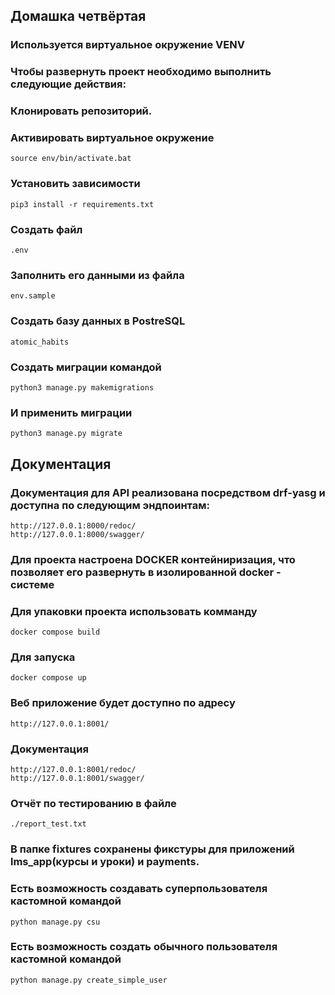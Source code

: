 ## Домашка четвёртая
### Используется виртуальное окружение VENV
### Чтобы развернуть проект необходимо выполнить следующие действия:
### Клонировать репозиторий.
### Активировать виртуальное окружение
    source env/bin/activate.bat
### Установить зависимости 
    pip3 install -r requirements.txt
### Создать файл 
    .env
### Заполнить его данными из файла
    env.sample
### Создать базу данных в PostreSQL
    atomic_habits
### Создать миграции командой
    python3 manage.py makemigrations
### И применить миграции
    python3 manage.py migrate
    
## Документация
### Документация для API реализована посредством drf-yasg и доступна по следующим эндпоинтам:
    http://127.0.0.1:8000/redoc/
    http://127.0.0.1:8000/swagger/
### Для проекта настроена DOCKER контейниризация, что позволяет его развернуть в изолированной docker - системе
### Для упаковки проекта использовать комманду
    docker compose build
### Для запуска
    docker compose up
### Веб приложение будет доступно по адресу
    http://127.0.0.1:8001/
### Документация
    http://127.0.0.1:8001/redoc/
    http://127.0.0.1:8001/swagger/
### Отчёт по тестированию в файле
    ./report_test.txt
### В папке fixtures сохранены фикстуры для приложений lms_app(курсы и уроки) и payments.
### Есть возможность создавать суперпользователя кастомной командой 
    python manage.py csu
### Есть возможность создать обычного пользователя кастомной командой 
    python manage.py create_simple_user


